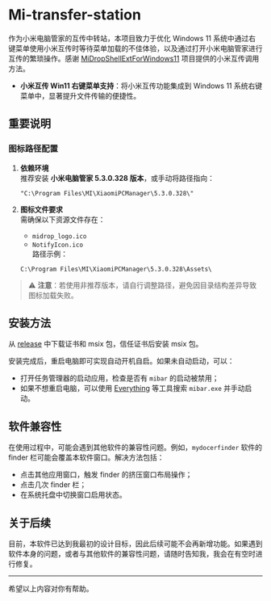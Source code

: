 # Mi-transfer-station

作为小米电脑管家的互传中转站，本项目致力于优化 Windows 11 系统中通过右键菜单使用小米互传时等待菜单加载的不佳体验，以及通过打开小米电脑管家进行互传的繁琐操作。感谢 [MiDropShellExtForWindows11](https://github.com/cnbluefire/MiDropShellExtForWindows11) 项目提供的小米互传调用方法。

- **小米互传 Win11 右键菜单支持**：将小米互传功能集成到 Windows 11 系统右键菜单中，显著提升文件传输的便捷性。

## 重要说明

### 图标路径配置

1. **依赖环境**  
   推荐安装 **小米电脑管家 5.3.0.328 版本**，或手动将路径指向：
   ```plaintext
   "C:\Program Files\MI\XiaomiPCManager\5.3.0.328\"
   ```

2. **图标文件要求**  
   需确保以下资源文件存在：
   - `midrop_logo.ico`
   - `NotifyIcon.ico`  
   路径示例：
   ```plaintext
   C:\Program Files\MI\XiaomiPCManager\5.3.0.328\Assets\ 
   ```

> ⚠️ **注意**：若使用非推荐版本，请自行调整路径，避免因目录结构差异导致图标加载失败。

## 安装方法

从 [release](#) 中下载证书和 msix 包，信任证书后安装 msix 包。

安装完成后，重启电脑即可实现自动开机自启。如果未自动启动，可以：
- 打开任务管理器的启动应用，检查是否有 `mibar` 的启动被禁用；
- 如果不想重启电脑，可以使用 [Everything](https://www.voidtools.com/) 等工具搜索 `mibar.exe` 并手动启动。

## 软件兼容性

在使用过程中，可能会遇到其他软件的兼容性问题。例如，`mydocerfinder` 软件的 finder 栏可能会覆盖本软件窗口。解决方法包括：
- 点击其他应用窗口，触发 finder 的挤压窗口布局操作；
- 点击几次 finder 栏；
- 在系统托盘中切换窗口启用状态。

## 关于后续

目前，本软件已达到我最初的设计目标，因此后续可能不会再新增功能。如果遇到软件本身的问题，或者与其他软件的兼容性问题，请随时告知我，我会在有空时进行修复。

---

希望以上内容对你有帮助。
